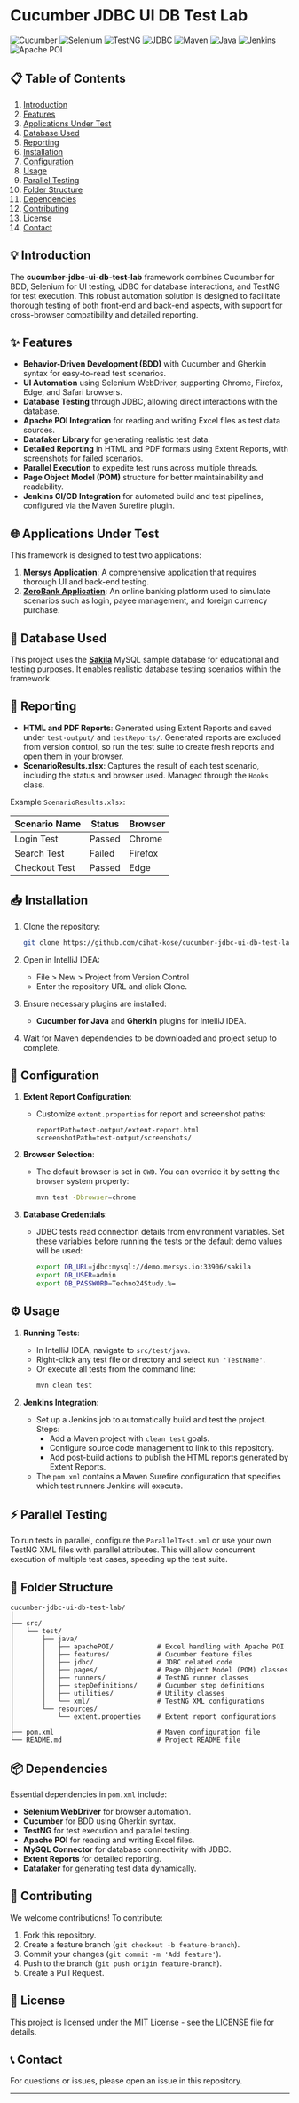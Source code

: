 
# Cucumber JDBC UI DB Test Lab

![Cucumber](https://img.shields.io/badge/Cucumber-23D96C?style=for-the-badge&logo=cucumber&logoColor=white)
![Selenium](https://img.shields.io/badge/Selenium-43B02A?style=for-the-badge&logo=selenium&logoColor=white)
![TestNG](https://img.shields.io/badge/TestNG-FF7300?style=for-the-badge&logo=testng&logoColor=white)
![JDBC](https://img.shields.io/badge/JDBC-00758F?style=for-the-badge&logo=java&logoColor=white)
![Maven](https://img.shields.io/badge/Maven-C71A36?style=for-the-badge&logo=apache-maven&logoColor=white)
![Java](https://img.shields.io/badge/Java-ED8B00?style=for-the-badge&logo=java&logoColor=white)
![Jenkins](https://img.shields.io/badge/Jenkins-D24939?style=for-the-badge&logo=jenkins&logoColor=white)
![Apache POI](https://img.shields.io/badge/Apache%20POI-231F20?style=for-the-badge&logo=apache&logoColor=white)

## 📋 Table of Contents

1. [Introduction](#introduction)
2. [Features](#features)
3. [Applications Under Test](#applications-under-test)
4. [Database Used](#database-used)
5. [Reporting](#reporting)
6. [Installation](#installation)
7. [Configuration](#configuration)
8. [Usage](#usage)
9. [Parallel Testing](#parallel-testing)
10. [Folder Structure](#folder-structure)
11. [Dependencies](#dependencies)
12. [Contributing](#contributing)
13. [License](#license)
14. [Contact](#contact)

## 💡 Introduction

The **cucumber-jdbc-ui-db-test-lab** framework combines Cucumber for BDD, Selenium for UI testing, JDBC for database interactions, and TestNG for test execution. This robust automation solution is designed to facilitate thorough testing of both front-end and back-end aspects, with support for cross-browser compatibility and detailed reporting.

## ✨ Features

- **Behavior-Driven Development (BDD)** with Cucumber and Gherkin syntax for easy-to-read test scenarios.
- **UI Automation** using Selenium WebDriver, supporting Chrome, Firefox, Edge, and Safari browsers.
- **Database Testing** through JDBC, allowing direct interactions with the database.
- **Apache POI Integration** for reading and writing Excel files as test data sources.
- **Datafaker Library** for generating realistic test data.
- **Detailed Reporting** in HTML and PDF formats using Extent Reports, with screenshots for failed scenarios.
- **Parallel Execution** to expedite test runs across multiple threads.
- **Page Object Model (POM)** structure for better maintainability and readability.
- **Jenkins CI/CD Integration** for automated build and test pipelines, configured via the Maven Surefire plugin.

## 🌐 Applications Under Test

This framework is designed to test two applications:

1. **[Mersys Application](https://test.mersys.io/)**: A comprehensive application that requires thorough UI and back-end testing.
2. **[ZeroBank Application](http://zero.webappsecurity.com/)**: An online banking platform used to simulate scenarios such as login, payee management, and foreign currency purchase.

## 💾 Database Used

This project uses the **[Sakila](https://dev.mysql.com/doc/sakila/en/)** MySQL sample database for educational and testing purposes. It enables realistic database testing scenarios within the framework.

## 📝 Reporting

- **HTML and PDF Reports**: Generated using Extent Reports and saved under `test-output/` and `testReports/`. Generated reports are excluded from version control, so run the test suite to create fresh reports and open them in your browser.
- **ScenarioResults.xlsx**: Captures the result of each test scenario, including the status and browser used. Managed through the `Hooks` class.

Example `ScenarioResults.xlsx`:

| Scenario Name     | Status   | Browser |
|-------------------|----------|---------|
| Login Test        | Passed   | Chrome  |
| Search Test       | Failed   | Firefox |
| Checkout Test     | Passed   | Edge    |

## 📥 Installation

1. Clone the repository:
   ```bash
   git clone https://github.com/cihat-kose/cucumber-jdbc-ui-db-test-lab.git
   ```

2. Open in IntelliJ IDEA:
   - File > New > Project from Version Control
   - Enter the repository URL and click Clone.

3. Ensure necessary plugins are installed:
   - **Cucumber for Java** and **Gherkin** plugins for IntelliJ IDEA.

4. Wait for Maven dependencies to be downloaded and project setup to complete.

## 🔧 Configuration

1. **Extent Report Configuration**:
   - Customize `extent.properties` for report and screenshot paths:
     ```properties
     reportPath=test-output/extent-report.html
     screenshotPath=test-output/screenshots/
     ```

2. **Browser Selection**:
   - The default browser is set in `GWD`. You can override it by setting the `browser` system property:
     ```bash
     mvn test -Dbrowser=chrome
     ```

3. **Database Credentials**:
   - JDBC tests read connection details from environment variables. Set these variables before running the tests or the default demo values will be used:
     ```bash
     export DB_URL=jdbc:mysql://demo.mersys.io:33906/sakila
     export DB_USER=admin
     export DB_PASSWORD=Techno24Study.%=
     ```

## ⚙️ Usage

1. **Running Tests**:
   - In IntelliJ IDEA, navigate to `src/test/java`.
   - Right-click any test file or directory and select `Run 'TestName'`.
   - Or execute all tests from the command line:
     ```bash
     mvn clean test
     ```

2. **Jenkins Integration**:
   - Set up a Jenkins job to automatically build and test the project. Steps:
     - Add a Maven project with `clean test` goals.
     - Configure source code management to link to this repository.
     - Add post-build actions to publish the HTML reports generated by Extent Reports.
    - The `pom.xml` contains a Maven Surefire configuration that specifies which test runners Jenkins will execute.

## ⚡ Parallel Testing

To run tests in parallel, configure the `ParallelTest.xml` or use your own TestNG XML files with parallel attributes. This will allow concurrent execution of multiple test cases, speeding up the test suite.

## 📂 Folder Structure

```plaintext
cucumber-jdbc-ui-db-test-lab/
│
├── src/
│   └── test/
│       ├── java/
│       │   ├── apachePOI/           # Excel handling with Apache POI
│       │   ├── features/            # Cucumber feature files
│       │   ├── jdbc/                # JDBC related code
│       │   ├── pages/               # Page Object Model (POM) classes
│       │   ├── runners/             # TestNG runner classes
│       │   ├── stepDefinitions/     # Cucumber step definitions
│       │   ├── utilities/           # Utility classes
│       │   └── xml/                 # TestNG XML configurations
│       └── resources/
│           └── extent.properties    # Extent report configurations
│
├── pom.xml                          # Maven configuration file
└── README.md                        # Project README file
```

## 📦 Dependencies

Essential dependencies in `pom.xml` include:

- **Selenium WebDriver** for browser automation.
- **Cucumber** for BDD using Gherkin syntax.
- **TestNG** for test execution and parallel testing.
- **Apache POI** for reading and writing Excel files.
- **MySQL Connector** for database connectivity with JDBC.
- **Extent Reports** for detailed reporting.
- **Datafaker** for generating test data dynamically.

## 🤝 Contributing

We welcome contributions! To contribute:

1. Fork this repository.
2. Create a feature branch (`git checkout -b feature-branch`).
3. Commit your changes (`git commit -m 'Add feature'`).
4. Push to the branch (`git push origin feature-branch`).
5. Create a Pull Request.

## 📜 License

This project is licensed under the MIT License - see the [LICENSE](LICENSE) file for details.

## 📞 Contact

For questions or issues, please open an issue in this repository.

---

